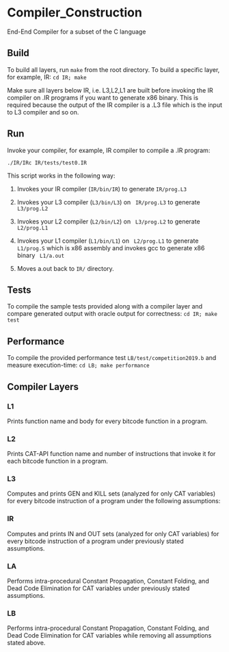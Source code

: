 # Compiler_Construction
End-End Compiler for a subset of the C language

## Build
To build all layers, run ```make``` from the root directory.
To build a specific layer, for example, IR: ```cd IR; make```

Make sure all layers below IR, i.e. L3,L2,L1 are built before invoking the IR compiler on .IR programs if you want to generate x86 binary.
This is required because the output of the IR compiler is a .L3 file which is the input to L3 compiler and so on.

## Run

Invoke your compiler, for example, IR compiler to compile a .IR program:

```
./IR/IRc IR/tests/test0.IR
```
This script works in the following way: 
1) Invokes your IR compiler (```IR/bin/IR```) to generate ```IR/prog.L3``` 

2) Invokes your L3 compiler (```L3/bin/L3```) on ``` IR/prog.L3```  to generate ``` L3/prog.L2``` 

3) Invokes your L2 compiler (```L2/bin/L2```) on ``` L3/prog.L2```  to generate ``` L2/prog.L1``` 

4) Invokes your L1 compiler (```L1/bin/L1```) on ``` L2/prog.L1```  to generate ``` L1/prog.S```  which is x86 assembly and invokes gcc to generate x86 binary ``` L1/a.out``` 

5) Moves a.out back to ```IR/``` directory.

## Tests
To compile the sample tests provided along with a compiler layer and compare generated output with oracle output for correctness: ```cd IR; make test```

## Performance
To compile the provided performance test ```LB/test/competition2019.b```  and measure execution-time: ```cd LB; make performance```

## Compiler Layers

### L1
Prints function name and body for every bitcode function in a program.

### L2
Prints CAT-API function name and number of instructions that invoke it for each bitcode function in a program.

### L3 
Computes and prints GEN and KILL sets (analyzed for only CAT variables) for every bitcode instruction of a program under the following assumptions:

### IR
Computes and prints IN and OUT sets (analyzed for only CAT variables) for every bitcode instruction of a program under previously stated assumptions.

### LA
Performs intra-procedural Constant Propagation, Constant Folding, and Dead Code Elimination for CAT variables under previously stated assumptions.

### LB
Performs intra-procedural Constant Propagation, Constant Folding, and Dead Code Elimination for CAT variables while removing all assumptions stated above.
